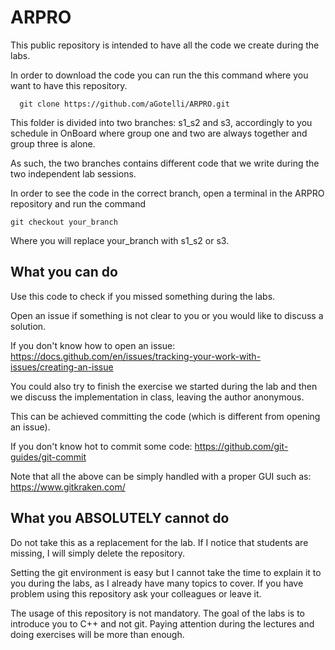 # ARPRO

This public repository is intended to have all the code we create during the labs.

In order to download the code you can run the this command where you want to have this repository.

      git clone https://github.com/aGotelli/ARPRO.git

This folder is divided into two branches: s1_s2 and s3, accordingly to you schedule in OnBoard where group one and two are always together and group three is alone.

As such, the two branches contains different code that we write during the two independent lab sessions.

In order to see the code in the correct branch, open a terminal in the ARPRO repository and run the command

    git checkout your_branch

Where you will replace your_branch with s1_s2 or s3.


## What you can do

Use this code to check if you missed something during the labs.

Open an issue if something is not clear to you or you would like to discuss a solution.

If you don't know how to open an issue: https://docs.github.com/en/issues/tracking-your-work-with-issues/creating-an-issue

You could also try to finish the exercise we started during the lab and then we discuss the implementation in class, leaving the author anonymous.

This can be achieved committing the code (which is different from opening an issue).

If you don't know hot to commit some code:
https://github.com/git-guides/git-commit

Note that all the above can be simply handled with a proper GUI such as: https://www.gitkraken.com/

## What you ABSOLUTELY cannot do

Do not take this as a replacement for the lab. If I notice that students are missing, I will simply delete the repository.

Setting the git environment is easy but I cannot take the time to explain it to you during the labs, as I already have many topics to cover. If you have problem using this repository ask your colleagues or leave it.

The usage of this repository is not mandatory. The goal of the labs is to introduce you to C++ and not git. Paying attention during the lectures and doing exercises will be more than enough.
